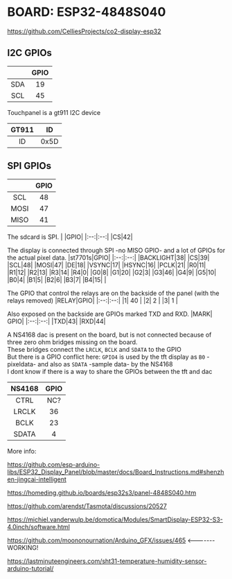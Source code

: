  # BOARD: ESP32-4848S040

https://github.com/CelliesProjects/co2-display-esp32 

## I2C GPIOs

|  | GPIO |
|:--:|:--:|
|SDA|19|  
|SCL|45|  

Touchpanel is a gt911 I2C device

|GT911|ID|
|:--:|:--:|
|ID |0x5D|  

## SPI GPIOs

|   |GPIO |
|:--:|:--:|
|SCL|48|
|MOSI|47|
|MISO|41|

The sdcard is SPI.
| |GPIO|
|:--:|:--:|
|CS|42|

The display is connected through SPI -no MISO GPIO- and a lot of GPIOs for the actual pixel data.
|st7701s|GPIO|
|:--:|:--:|
|BACKLIGHT|38|
|CS|39|
|SCL|48|
|MOSI|47|
|DE|18|
|VSYNC|17|
|HSYNC|16|
|PCLK|21|
|R0|11|
|R1|12|
|R2|13|
|R3|14|
|R4|0|
|G0|8|
|G1|20|
|G2|3|
|G3|46|
|G4|9|
|G5|10|
|B0|4|
|B1|5|
|B2|6|
|B3|7|
|B4|15|
|

The GPIO that control the relays are on the backside of the panel (with the relays removed)
|RELAY|GPIO|
|:--:|:--:|
|1| 40 |
|2| 2 |
|3| 1 |

Also exposed on the backside are GPIOs marked TXD and RXD.
|MARK| GPIO|
|:--:|:--:|
|TXD|43|
|RXD|44|

A NS4168 dac is present on the board, but is not connected because of three zero ohm bridges missing on the board.<br>
These bridges connect the `LRCLK`, `BCLK` and `SDATA` to the GPIO<br>
But there is a GPIO conflict here: `GPIO4` is used by the tft display as `B0` -pixeldata- and also as `SDATA` -sample data- by the NS4168<br>
I dont know if there is a way to share the GPIOs between the tft and dac

| NS4168 | GPIO |
|:--:|:--:|
|CTRL | NC? |
|LRCLK | 36 |
|BCLK | 23 |
|SDATA | 4 |

More info:

https://github.com/esp-arduino-libs/ESP32_Display_Panel/blob/master/docs/Board_Instructions.md#shenzhen-jingcai-intelligent

https://homeding.github.io/boards/esp32s3/panel-4848S040.htm

https://github.com/arendst/Tasmota/discussions/20527

https://michiel.vanderwulp.be/domotica/Modules/SmartDisplay-ESP32-S3-4.0inch/software.html

https://github.com/moononournation/Arduino_GFX/issues/465 <-------WORKING!

https://lastminuteengineers.com/sht31-temperature-humidity-sensor-arduino-tutorial/